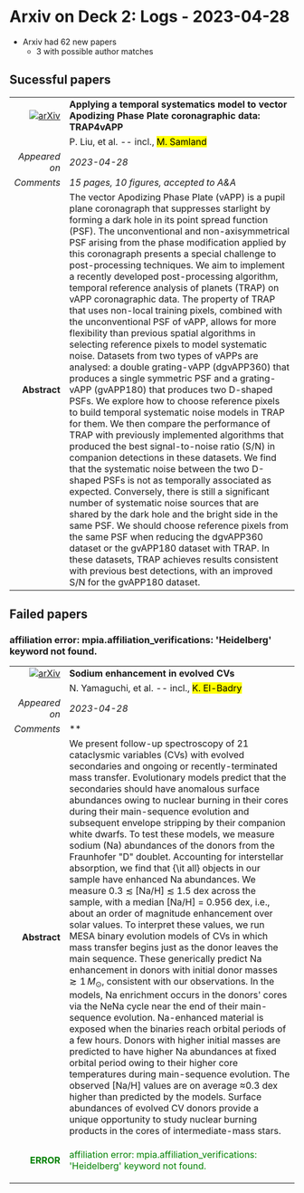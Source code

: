 # Arxiv on Deck 2: Logs - 2023-04-28

* Arxiv had 62 new papers
    * 3 with possible author matches

## Sucessful papers


|||
|---:|:---|
| [![arXiv](https://img.shields.io/badge/arXiv-arXiv:2304.14063-b31b1b.svg)](https://arxiv.org/abs/arXiv:2304.14063) | **Applying a temporal systematics model to vector Apodizing Phase Plate  coronagraphic data: TRAP4vAPP**  |
|| P. Liu, et al. -- incl., <mark>M. Samland</mark> |
|*Appeared on*| *2023-04-28*|
|*Comments*| *15 pages, 10 figures, accepted to A&A*|
|**Abstract**| The vector Apodizing Phase Plate (vAPP) is a pupil plane coronagraph that suppresses starlight by forming a dark hole in its point spread function (PSF). The unconventional and non-axisymmetrical PSF arising from the phase modification applied by this coronagraph presents a special challenge to post-processing techniques. We aim to implement a recently developed post-processing algorithm, temporal reference analysis of planets (TRAP) on vAPP coronagraphic data. The property of TRAP that uses non-local training pixels, combined with the unconventional PSF of vAPP, allows for more flexibility than previous spatial algorithms in selecting reference pixels to model systematic noise. Datasets from two types of vAPPs are analysed: a double grating-vAPP (dgvAPP360) that produces a single symmetric PSF and a grating-vAPP (gvAPP180) that produces two D-shaped PSFs. We explore how to choose reference pixels to build temporal systematic noise models in TRAP for them. We then compare the performance of TRAP with previously implemented algorithms that produced the best signal-to-noise ratio (S/N) in companion detections in these datasets. We find that the systematic noise between the two D-shaped PSFs is not as temporally associated as expected. Conversely, there is still a significant number of systematic noise sources that are shared by the dark hole and the bright side in the same PSF. We should choose reference pixels from the same PSF when reducing the dgvAPP360 dataset or the gvAPP180 dataset with TRAP. In these datasets, TRAP achieves results consistent with previous best detections, with an improved S/N for the gvAPP180 dataset. |

## Failed papers

### affiliation error: mpia.affiliation_verifications: 'Heidelberg' keyword not found. 


|||
|---:|:---|
| [![arXiv](https://img.shields.io/badge/arXiv-arXiv:2304.13750-b31b1b.svg)](https://arxiv.org/abs/arXiv:2304.13750) | **Sodium enhancement in evolved CVs**  |
|| N. Yamaguchi, et al. -- incl., <mark>K. El-Badry</mark> |
|*Appeared on*| *2023-04-28*|
|*Comments*| **|
|**Abstract**| We present follow-up spectroscopy of 21 cataclysmic variables (CVs) with evolved secondaries and ongoing or recently-terminated mass transfer. Evolutionary models predict that the secondaries should have anomalous surface abundances owing to nuclear burning in their cores during their main-sequence evolution and subsequent envelope stripping by their companion white dwarfs. To test these models, we measure sodium (Na) abundances of the donors from the Fraunhofer "D" doublet. Accounting for interstellar absorption, we find that {\it all} objects in our sample have enhanced Na abundances. We measure 0.3 $\lesssim$ [Na/H] $\lesssim$ 1.5 dex across the sample, with a median [Na/H] = 0.956 dex, i.e., about an order of magnitude enhancement over solar values. To interpret these values, we run MESA binary evolution models of CVs in which mass transfer begins just as the donor leaves the main sequence. These generically predict Na enhancement in donors with initial donor masses $\gtrsim 1\,M_{\odot}$, consistent with our observations. In the models, Na enrichment occurs in the donors' cores via the NeNa cycle near the end of their main-sequence evolution. Na-enhanced material is exposed when the binaries reach orbital periods of a few hours. Donors with higher initial masses are predicted to have higher Na abundances at fixed orbital period owing to their higher core temperatures during main-sequence evolution. The observed [Na/H] values are on average $\approx$0.3 dex higher than predicted by the models. Surface abundances of evolved CV donors provide a unique opportunity to study nuclear burning products in the cores of intermediate-mass stars. |
|<p style="color:green"> **ERROR** </p>| <p style="color:green">affiliation error: mpia.affiliation_verifications: 'Heidelberg' keyword not found.</p> |

